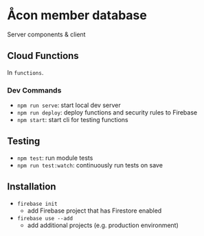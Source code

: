 # Åcon member database

Server components & client

## Cloud Functions

In `functions`.

### Dev Commands

- `npm run serve`: start local dev server
- `npm run deploy`: deploy functions and security rules to Firebase
- `npm start`: start cli for testing functions

## Testing

- `npm test`: run module tests
- `npm run test:watch`: continuously run tests on save

## Installation

- `firebase init`
  - add Firebase project that has Firestore enabled
- `firebase use --add`
  - add additional projects (e.g. production environment)
